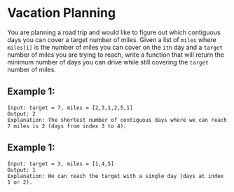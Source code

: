 # Vacation Planning

You are planning a road trip and would like to figure out which contiguous days you can cover a target number of miles. Given a list of `miles` where `miles[i]` is the number of miles you can cover on the `ith` day and a `target` number of miles you are trying to reach, write a function that will return the minimum number of days you can drive while still covering the `target` number of miles.

## **Example 1:**
```
Input: target = 7, miles = [2,3,1,2,5,1]
Output: 2
Explanation: The shortest number of contiguous days where we can reach 7 miles is 2 (days from index 3 to 4).
```

## **Example 1:**
```
Input: target = 3, miles = [1,4,5]
Output: 1
Explanation: We can reach the target with a single day (days at index 1 or 2).
```